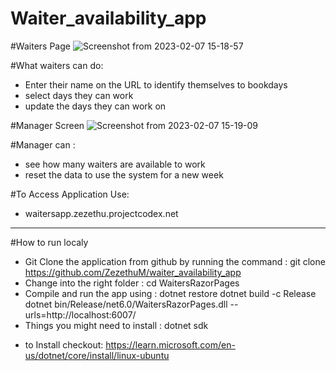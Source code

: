 # Waiter_availability_app

#Waiters Page
![Screenshot from 2023-02-07 15-18-57](https://user-images.githubusercontent.com/95750574/217255887-88e963f1-b925-42d0-867f-012784839014.png)

#What waiters can do:
* Enter their name on the URL to identify themselves to bookdays
* select days they can work
* update the days they can work on

#Manager Screen 
![Screenshot from 2023-02-07 15-19-09](https://user-images.githubusercontent.com/95750574/217256809-ac69e561-cb1c-4e59-8fa4-eb458f05a3a9.png)

#Manager can :
* see how many waiters are available to work
* reset the data to use the system for a new week

#To Access Application Use: 
* waitersapp.zezethu.projectcodex.net
********************************************************

#How to run localy 

* Git Clone the application from github by running the command : git clone https://github.com/ZezethuM/waiter_availability_app
* Change into the right folder : cd WaitersRazorPages
* Compile and run the app using : dotnet restore
                                  dotnet build  -c Release
                                  dotnet bin/Release/net6.0/WaitersRazorPages.dll --urls=http://localhost:6007/
* Things you might need to install : dotnet sdk
- to Install checkout: https://learn.microsoft.com/en-us/dotnet/core/install/linux-ubuntu



